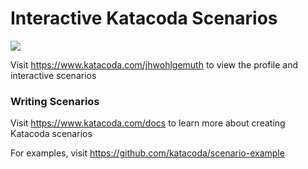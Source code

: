 # Interactive Katacoda Scenarios

[![](http://shields.katacoda.com/katacoda/jhwohlgemuth/count.svg)](https://www.katacoda.com/jhwohlgemuth "Get your profile on Katacoda.com")

Visit https://www.katacoda.com/jhwohlgemuth to view the profile and interactive scenarios

### Writing Scenarios
Visit https://www.katacoda.com/docs to learn more about creating Katacoda scenarios

For examples, visit https://github.com/katacoda/scenario-example
